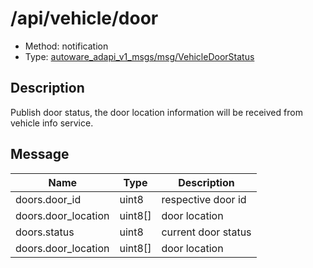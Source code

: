 <!-- This file is generated by a tool. Do not edit directly. -->

# /api/vehicle/door

- Method: notification
- Type: [autoware_adapi_v1_msgs/msg/VehicleDoorStatus](../../../types/autoware_adapi_v1_msgs/msg/vehicle_door_status.md)

## Description

Publish door status, the door location information will be received from vehicle info service.

## Message

| Name                | Type    | Description         |
| ------------------- | ------- | ------------------- |
| doors.door_id       | uint8   | respective door id  |
| doors.door_location | uint8[] | door location       |
| doors.status        | uint8   | current door status |
| doors.door_location | uint8[] | door location       |
